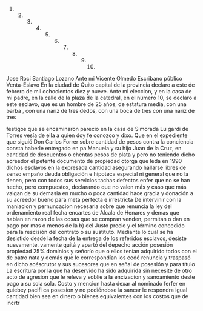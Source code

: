 1. 2. 3. 4. 5. 6. 7. 8. 9. 10.
Jose Roci
Santiago Lozano
Ante mi Vicente Olmedo
Escribano público
Venta-Eslavo
En la ciudad de Quito capital de la provincia declaro a este
de febrero de mil ochocientos diez y nueve. Ante mi eleccion,
y en la casa de mi padre, en la calle de la plaza de la
catedral, en el número 10, se declaro a este
esclavo, que es un hombre de 25 años, de estatura media,
con una barba , con una nariz de tres dedos,
con una boca de tres
con una nariz de tres

festigos que se encaminaron parecio en la casa de Simorada Lu
gardi de Torres vesía de ella a quien doy fe conozco y dixo.
Que en el expediente que siguió Don Carlos Forrer sobre cantidad de
pesos contra la conciencia consta haberle entregado en pa
Manuela y su hijo Juan de la Cruz, en cantidad de descuentos o chentas pesos de plata y pero no teniendo dicho acreedor el
petente documento de propiedad otorga que leda en 1990 dichos esclavos en la expresada cantidad asegurando hallarse libres de senso empaño deuda obligación e hipoteca especial ni general que no la tienen, pero con todos sus servicios tachas defectos enfer
que no se han hecho, pero compuestos, declarando que no valen más y caso que más valgan de su demasia en mucho o poca cantidad hace gracia y donación a su acreedor bueno para meta perfecta e irrestricta
De intervinir con la maniacion y pernuncacion necesaria sobre que renuncia la ley del ordenamiento real fecha encartes de Alcala de Henares y demas que hablan en razon de las cosas que se compran venden, permitan o dan en pago por mas o menos de la
b) del Justo precio y el término concedido para la rescisión del contrato o su sustituto. Mediante lo cual se ha desistido desde la fecha de la entrega de los referidos esclavos, desiste nuevamente.
vamente quitá y apartó del depecho acción posesión propiedad
25% dominios y señorío que o ellos tenían adquirido todos con el de patro
nata y demás que le correspondían los cedé renuncia y traspasó en
dicho acéscrutor y sus sucesores que en señal de posesión y para título
La escritura por la que ha deservido ha sido adquirida sin necesite de otro acto de agresion que le releva y soblie a la encizacion y sanoamiento deste pago a su sola sola.
Costo y mencion hasta dexar al nominado ferfer en quiebey pacifi ca posesion y no podiéndose la sancar le respondra igual cantidad bien sea en dinero o bienes equivalentes con los costos que de incrtr